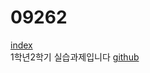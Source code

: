# 09262
[index](https://subtle-dusk-f81302.netlify.app/)
<br>1학년2학기 실습과제입니다
[github](file:///C:/00ts/work/0915/0926/index.html)
